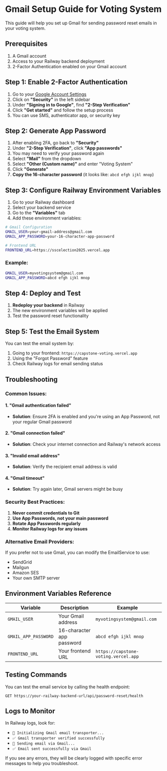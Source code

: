 # Gmail Setup Guide for Voting System

This guide will help you set up Gmail for sending password reset emails in your voting system.

## Prerequisites

1. A Gmail account
2. Access to your Railway backend deployment
3. 2-Factor Authentication enabled on your Gmail account

## Step 1: Enable 2-Factor Authentication

1. Go to your [Google Account Settings](https://myaccount.google.com/)
2. Click on **"Security"** in the left sidebar
3. Under **"Signing in to Google"**, find **"2-Step Verification"**
4. Click **"Get started"** and follow the setup process
5. You can use SMS, authenticator app, or security key

## Step 2: Generate App Password

1. After enabling 2FA, go back to **"Security"**
2. Under **"2-Step Verification"**, click **"App passwords"**
3. You may need to verify your password again
4. Select **"Mail"** from the dropdown
5. Select **"Other (Custom name)"** and enter "Voting System"
6. Click **"Generate"**
7. **Copy the 16-character password** (it looks like: `abcd efgh ijkl mnop`)

## Step 3: Configure Railway Environment Variables

1. Go to your Railway dashboard
2. Select your backend service
3. Go to the **"Variables"** tab
4. Add these environment variables:

```bash
# Gmail Configuration
GMAIL_USER=your-gmail-address@gmail.com
GMAIL_APP_PASSWORD=your-16-character-app-password

# Frontend URL
FRONTEND_URL=https://sscelection2025.vercel.app
```

### Example:
```bash
GMAIL_USER=myvotingsystem@gmail.com
GMAIL_APP_PASSWORD=abcd efgh ijkl mnop
```

## Step 4: Deploy and Test

1. **Redeploy your backend** in Railway
2. The new environment variables will be applied
3. Test the password reset functionality

## Step 5: Test the Email System

You can test the email system by:

1. Going to your frontend: `https://capstone-voting.vercel.app`
2. Using the "Forgot Password" feature
3. Check Railway logs for email sending status

## Troubleshooting

### Common Issues:

#### 1. "Gmail authentication failed"
- **Solution**: Ensure 2FA is enabled and you're using an App Password, not your regular Gmail password

#### 2. "Gmail connection failed"
- **Solution**: Check your internet connection and Railway's network access

#### 3. "Invalid email address"
- **Solution**: Verify the recipient email address is valid

#### 4. "Gmail timeout"
- **Solution**: Try again later, Gmail servers might be busy

### Security Best Practices:

1. **Never commit credentials to Git**
2. **Use App Passwords, not your main password**
3. **Rotate App Passwords regularly**
4. **Monitor Railway logs for any issues**

### Alternative Email Providers:

If you prefer not to use Gmail, you can modify the EmailService to use:
- SendGrid
- Mailgun
- Amazon SES
- Your own SMTP server

## Environment Variables Reference

| Variable | Description | Example |
|----------|-------------|---------|
| `GMAIL_USER` | Your Gmail address | `myvotingsystem@gmail.com` |
| `GMAIL_APP_PASSWORD` | 16-character app password | `abcd efgh ijkl mnop` |
| `FRONTEND_URL` | Your frontend URL | `https://capstone-voting.vercel.app` |

## Testing Commands

You can test the email service by calling the health endpoint:
```
GET https://your-railway-backend-url/api/password-reset/health
```

## Logs to Monitor

In Railway logs, look for:
- `📧 Initializing Gmail email transporter...`
- `✅ Gmail transporter verified successfully`
- `📧 Sending email via Gmail...`
- `✅ Email sent successfully via Gmail`

If you see any errors, they will be clearly logged with specific error messages to help you troubleshoot. 
